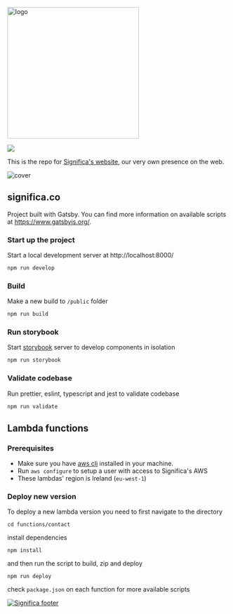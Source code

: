 <a href="https://significa.co"><img src="https://user-images.githubusercontent.com/4838076/70076649-20d29b00-15f7-11ea-9379-e2fa1889a525.png" alt="logo" width="300px"></a>

![](https://github.com/significa/significa.co/workflows/Deploy%20to%20Production/badge.svg)

This is the repo for [Significa's website](https://significa.co/), our very own presence on the web.

![cover](https://user-images.githubusercontent.com/17513388/71968850-8cfb7c80-31fd-11ea-830a-771f2d97be13.png)

## significa.co

Project built with Gatsby. You can find more information on available scripts at https://www.gatsbyjs.org/.

### Start up the project

Start a local development server at http://localhost:8000/

```sh
npm run develop
```

### Build

Make a new build to `/public` folder

```sh
npm run build
```

### Run storybook

Start [storybook](https://storybook.js.org/) server to develop components in isolation

```sh
npm run storybook
```

### Validate codebase

Run prettier, eslint, typescript and jest to validate codebase

```sh
npm run validate
```

## Lambda functions

### Prerequisites

- Make sure you have [aws cli](https://aws.amazon.com/cli/) installed in your machine.
- Run `aws configure` to setup a user with access to Significa's AWS
- These lambdas' region is Ireland (`eu-west-1`)

### Deploy new version

To deploy a new lambda version you need to first navigate to the directory

```
cd functions/contact
```

install dependencies

```
npm install
```

and then run the script to build, zip and deploy

```
npm run deploy
```

check `package.json` on each function for more available scripts

[![Significa footer](https://user-images.githubusercontent.com/17513388/71971185-fc736b00-3201-11ea-9678-090b6b6a0b3f.png)](https://significa.co)
